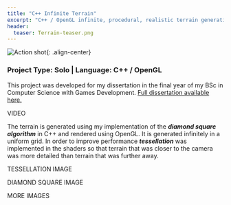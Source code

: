 ```yaml
---
title: "C++ Infinite Terrain"
excerpt: "C++ / OpenGL infinite, procedural, realistic terrain generation"
header:
  teaser: Terrain-teaser.png
---
```


![Action shot](/images/){: .align-center}

### Project Type: Solo | Language: C++ / OpenGL

This project was developed for my dissertation in the final year of my BSc in Computer Science with Games Development. [Full dissertation available here.](docs/dissertation.pdf)

VIDEO

The terrain is generated using my implementation of the ***diamond square algorithm*** in C++ and rendered using OpenGL. It is generated infinitely in a uniform grid. In order to improve performance ***tessellation*** was implemented in the shaders so that terrain that was closer to the camera was more detailed than terrain that was further away.

TESSELLATION IMAGE

DIAMOND SQUARE IMAGE

MORE IMAGES